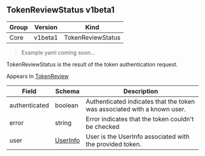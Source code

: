 ## TokenReviewStatus v1beta1

Group        | Version     | Kind
------------ | ---------- | -----------
Core | v1beta1 | TokenReviewStatus

> Example yaml coming soon...



TokenReviewStatus is the result of the token authentication request.

<aside class="notice">
Appears In  <a href="#tokenreview-v1beta1">TokenReview</a> </aside>

Field        | Schema     | Description
------------ | ---------- | -----------
authenticated | boolean | Authenticated indicates that the token was associated with a known user.
error | string | Error indicates that the token couldn't be checked
user | [UserInfo](#userinfo-v1beta1) | User is the UserInfo associated with the provided token.

